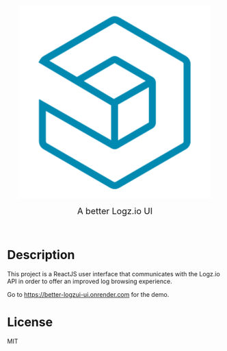 <br>
<p align="center">
  <img width="450" src="./logz-icon.png">
</p>
<div style="font-size:20px" align="center">A better Logz.io UI</div>
<br>
<br>

# Description

This project is a ReactJS user interface that communicates with the Logz.io API in order to offer an improved log browsing experience.

Go to https://better-logzui-ui.onrender.com for the demo.

# License 

MIT